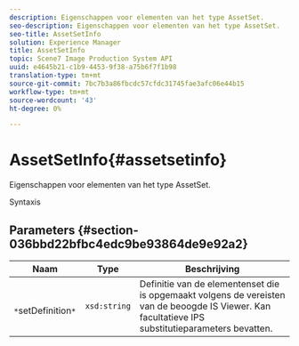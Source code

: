 ```yaml
---
description: Eigenschappen voor elementen van het type AssetSet.
seo-description: Eigenschappen voor elementen van het type AssetSet.
seo-title: AssetSetInfo
solution: Experience Manager
title: AssetSetInfo
topic: Scene7 Image Production System API
uuid: e4645b21-c1b9-4453-9f38-a75b6f7f1b98
translation-type: tm+mt
source-git-commit: 7bc7b3a86fbcdc57cfdc31745fae3afc06e44b15
workflow-type: tm+mt
source-wordcount: '43'
ht-degree: 0%

---
```



# AssetSetInfo{#assetsetinfo}

Eigenschappen voor elementen van het type AssetSet.

Syntaxis

## Parameters {#section-036bbd22bfbc4edc9be93864de9e92a2}

| Naam | Type | Beschrijving |
|---|---|---|
| ` *`setDefinition`*` | `xsd:string` | Definitie van de elementenset die is opgemaakt volgens de vereisten van de beoogde IS Viewer. Kan facultatieve IPS substitutieparameters bevatten. |

